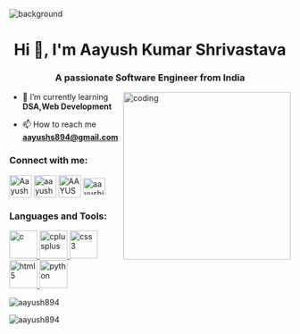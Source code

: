 ![background](https://github.com/Aayush894/Aayush894/assets/114735569/e44a8c3a-d116-4e61-b3cd-f0a9cc0185e5)
<h1 align="center">Hi 👋, I'm Aayush Kumar Shrivastava</h1>
<h3 align="center">A passionate Software Engineer from India</h3>

<img align="right" alt="coding" width = "300px" src = "https://media.tenor.com/YNqsJbmb_yMAAAAd/coding.gif">

- 🌱 I’m currently learning **DSA,Web Development**

- 📫 How to reach me **aayushs894@gmail.com**

<h3 align="left">Connect with me:</h3>
<p align="left">
<a href="https://www.linkedin.com/in/aayush-shrivastava-435389252/" target="blank"><img align="center" src="https://cdn-icons-png.flaticon.com/512/174/174857.png" alt="Aayush Shrivastava" height="40" width="40" /></a>
<a href="https://www.codechef.com/users/aayush2005" target="blank"><img align="center" src="https://cdn.jsdelivr.net/npm/simple-icons@3.1.0/icons/codechef.svg" alt="aayush2005" height="40" width="40" /></a>
<a href="https://leetcode.com/aayush_shrivastava/" target="blank"><img align="center" src="https://cdn.iconscout.com/icon/free/png-256/free-leetcode-3521542-2944960.png" alt="AAYUSH_SHRIVASTAVA" height="40" width="40" /></a>
<a href="https://auth.geeksforgeeks.org/user/aayushj1sx" target="blank"><img align="center" src="https://img.icons8.com/color/480w/GeeksforGeeks.png" alt="aayushj1sx" height="30" width="40" /></a>
</p>

<h3 align="left">Languages and Tools:</h3>
<p align="left"> <a href="https://www.cprogramming.com/" target="_blank" rel="noreferrer"> <img src="https://upload.wikimedia.org/wikipedia/commons/thumb/1/18/C_Programming_Language.svg/926px-C_Programming_Language.svg.png" alt="c" width="50" height="50"/> </a> <a href="https://www.w3schools.com/cpp/" target="_blank" rel="noreferrer"> <img src="https://upload.wikimedia.org/wikipedia/commons/thumb/1/18/ISO_C%2B%2B_Logo.svg/1822px-ISO_C%2B%2B_Logo.svg.png" alt="cplusplus" width="50" height="50"/> </a> <a href="https://www.w3schools.com/css/" target="_blank" rel="noreferrer"> <img src="https://seeklogo.com/images/C/css-3-logo-023C1A7171-seeklogo.com.png" alt="css3" width="50" height="50"/> </a> <a href="https://www.w3.org/html/" target="_blank" rel="noreferrer"> <img src="https://www.w3.org/html/logo/downloads/HTML5_Badge_256.png" alt="html5" width="50" height="50"/> </a> <a href="https://www.python.org" target="_blank" rel="noreferrer"> <img src="https://encrypted-tbn0.gstatic.com/images?q=tbn:ANd9GcRaVdTmucLGjQp4dMVBmJGyjRckMeaYl41ozQ_L7sGhNKf8dMEJgSepeZOGAm9kqDzS7ho&usqp=CAU" alt="python" width="50" height="50"/> </a> </p>

<p><img align="center" src="https://github-readme-stats.vercel.app/api/top-langs?username=aayush894&show_icons=true&locale=en&layout=compact" alt="aayush894" /></p>

<p><img align="center" src="https://github-readme-streak-stats.herokuapp.com/?user=aayush894&" alt="aayush894" /></p>
